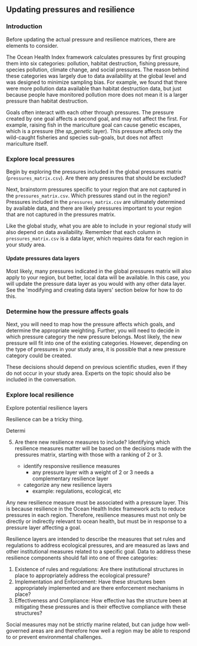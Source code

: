 ## Updating pressures and resilience

### Introduction 

Before updating the actual pressure and resilience matrices, there are elements to consider. 

The Ocean Health Index framework calculates pressures by first grouping them into six categories: pollution, habitat destruction, fishing pressure, species pollution, climate change, and social pressures. The reason behind these categories was largely due to data availability at the global level and was designed to minimize sampling bias. For example, we found that there were more pollution data available than habitat destruction data, but just because people have monitored pollution more does not mean it is a larger pressure than habitat destruction. 

Goals often interact with each other through pressures. The pressure created by one goal affects a second goal, and may not affect the first. For example, raising fish in the mariculture goal can cause genetic escapes, which is a pressure (the *sp_genetic* layer). This pressure affects only the wild-caught fisheries and species sub-goals, but does not affect mariculture itself. 

### Explore local pressures

Begin by exploring the pressures included in the global pressures matrix (`pressures_matrix.csv`). Are there any pressures that should be excluded? 

Next, brainstorm pressures specific to your region that are not captured in the `pressures_matrix.csv`. Which pressures stand out in the region? Pressures included in the `pressures_matrix.csv` are ultimately determined by available data, and there are likely pressures important to your region that are not captured in the pressures matrix.  

Like the global study, what you are able to include in your regional study will also depend on data availability. Remember that each column in `pressures_matrix.csv` is a data layer, which requires data for each region in your study area. 

#### Update pressures data layers

Most likely, many pressures indicated in the global pressures matrix will also apply to your region, but better, local data will be available. In this case, you will update the pressure data layer as you would with any other data layer. See the 'modifying and creating data layers' section below for how to do this. 

### Determine how the pressure affects goals

Next, you will need to map how the pressure affects which goals, and determine the appropriate weighting. Further, you will need to decide in which pressure category the new pressure belongs. Most likely, the new pressure will fit into one of the existing categories. However, depending on the type of pressures in your study area, it is possible that a new pressure category could be created.  

These decisions should depend on previous scientific studies, even if they do not occur in your study area. Experts on the topic should also be included in the conversation.

      
### Explore local resilience 

Explore potential resilience layers

Resilience can be a tricky thing. 

Determi

5. Are there new resilience measures to include? 
Identifying which resilience measures matter will be based on the decisions made with the  pressures matrix, starting with those with a ranking of 2 or 3. 

    + identify responsive resilience measures
      - any pressure layer with a weight of 2 or 3 needs a complementary resilience layer
    + categorize any new resilience layers
      - example: regulations, ecological, etc


Any new resilience measure must be associated with a pressure layer. This is because resilience in the Ocean Health Index framework acts to reduce pressures in each region. Therefore, resilience measures must not only be directly or indirectly relevant to ocean health, but must be in response to a pressure layer affecting a goal.

Resilience layers are intended to describe the measures that set rules and regulations to address ecological pressures, and are measured as laws and other institutional measures related to a specific goal. Data to address these resilience  components should fall into one of three categories: 
1. Existence of rules and regulations: Are there institutional structures in place to  appropriately address the ecological pressure? 
2. Implementation and Enforcement: Have these structures been appropriately  implemented and are there enforcement mechanisms in place? 
3. Effectiveness and Compliance: How effective has the structure been at mitigating  these pressures and is their effective compliance with these structures?      

Social measures may not be strictly marine related, but can judge how well-governed areas are and therefore how well a region may be able to respond to or prevent environmental challenges.  

